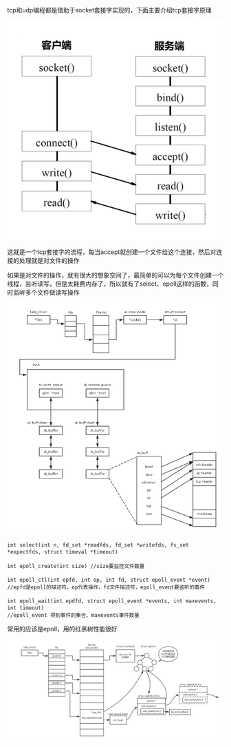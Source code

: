 tcp和udp编程都是借助于socket套接字实现的，下面主要介绍tcp套接字原理

![](img/12.png)

这就是一个tcp套接字的流程，每当accept就创建一个文件给这个连接，然后对连接的处理就是对文件的操作

如果是对文件的操作，就有很大的想象空间了，最简单的可以为每个文件创建一个线程，监听读写，但是太耗费内存了，所以就有了select、epoll这样的函数，同时监听多个文件做读写操作

![](img/13.png)

    int select(int n, fd_set *readfds, fd_set *writefds, fs_set *expectfds, struct timeval *timeout)

    int epoll_create(int size) //size要监控文件数量
    
    int epoll_ctl(int epfd, int op, int fd, struct epoll_event *event)
    //epfd是epoll的描述符，op代表操作，fd文件描述符，epoll_event要监听的事件

    int epoll_wait(int epdfd, struct epoll_event *events, int maxevents, int timeout)
    //epoll_event 得到事件的集合、maxevents事件数量

常用的应该是epoll，用的红黑树性能很好

![](img/14.png)


